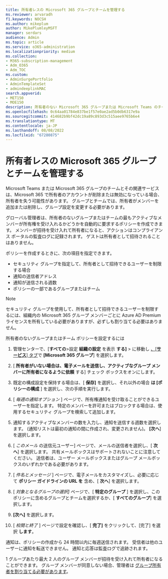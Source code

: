 ```yaml
---
title: 所有者レスの Microsoft 365 グループとチームを管理する
ms.reviewer: arvaradh
f1.keywords: NOCSH
ms.author: mikeplum
author: MikePlumleyMSFT
manager: serdars
audience: Admin
ms.topic: article
ms.service: o365-administration
ms.localizationpriority: medium
ms.collection:
- M365-subscription-management
- Adm_O365
- Adm_TOC
ms.custom:
- AdminSurgePortfolio
- AdminTemplateSet
- admindeeplinkMAC
search.appverid:
- MET150
- MOE150
description: 所有者のない Microsoft 365 グループまたは Microsoft Teams のチームの所有者になるようにメンバーを自動的に招待する方法について説明します。
ms.openlocfilehash: 0c64aa01784e837be1f57e0ae2ad5b0db6317e9a
ms.sourcegitcommit: 414682b9bf42dc19a89c893d3c515aee9765b6e4
ms.translationtype: MT
ms.contentlocale: ja-JP
ms.lasthandoff: 08/08/2022
ms.locfileid: "67280875"
---
```

# <a name="manage-ownerless-microsoft-365-groups-and-teams"></a>所有者レスの Microsoft 365 グループとチームを管理する

Microsoft Teams または Microsoft 365 グループのチームとその関連サービスは、Microsoft 365 で所有者のアカウントが削除または無効になっている場合、所有者を失う可能性があります。 グループとチームでは、所有者がメンバーを追加または削除し、グループ設定を変更する必要があります。

グローバル管理者は、所有者のないグループまたはチームの最もアクティブなメンバーが所有権を受け入れるかどうかを自動的に要求するポリシーを作成できます。 メンバーが招待を受け入れて所有者になると、アクションはコンプライアンス ポータルの監査ログに記録されます。 ゲストは所有者として招待されることはありません。

ポリシーを作成するときに、次の項目を指定できます。
- セキュリティ グループを指定して、所有者として招待できるユーザーを制限する場合
- 通知の送信者アドレス
- 通知が送信される週数
- ポリシーの一部であるグループまたはチーム

> [!Note]
> セキュリティ グループを使用して、所有者として招待できるユーザーを制限するには、組織内の Microsoft 365 グループ メンバーごとに Azure AD Premium ライセンスを所有している必要がありますが、必ずしも割り当てる必要はありません。

所有者のないグループまたはチーム ポリシーを設定するには

1. 管理センターで、[**すべての**\>設定 **組織の設定** を表示 **する]** \> に移動し <a href="https://go.microsoft.com/fwlink/p/?linkid=2053743" target="_blank">、[**サービス**] タブ</a>で **[Microsoft 365 グループ**] を選択します。

1. [ **所有者がいない場合は、電子メールを送信し、アクティブなグループ メンバーに所有者になるように依頼** する] チェック ボックスをオンにします。

1. 既定の構成設定を保持する場合は、[ **保存]** を選択し、それ以外の場合 **は [ポリシーの構成** ] を選択し、次の手順を実行します。

1. [ *毎週の通知オプション* ] ページで、所有権通知を受け取ることができるユーザーを指定します。 特定のメンバーを許可またはブロックする場合は、使用するセキュリティ グループを検索して追加します。

1. 通知するアクティブなメンバーの数を入力し、通知を送信する週数を選択します。 (通知リストは最初の通知の間に作成され、変更されません)。 **[次へ**] を選択します。

1. [ *このメール* の送信元ユーザー] ページで、メールの送信者を選択し、[ **次へ**] を選択します。 共有メールボックスはサポートされないことに注意してください。 送信者は、ユーザー メールボックスまたはグループ メールボックスのいずれかである必要があります。

1. [ *件名とメッセージ* ] ページで、電子メールをカスタマイズし、必要に応じて **ポリシー ガイドラインの URL を** 含め、[ **次へ**] を選択します。

1. [ *対象となるグループの選択]* ページで、[ **特定のグループ** ] を選択し、このポリシーに含めるグループとチームを選択するか、[ **すべてのグループ**] を選択します。

1. **[次へ]** を選択します。

1. [ *校閲と終了* ] ページで設定を確認し、[ **完了]** をクリックして、[完了] を選択 **します**。

通知は、ポリシーの作成から 24 時間以内に毎週送信されます。 受信者は他のユーザーに通知を転送できません。 通知と応答は監査ログで追跡されます。

1 グループあたり最大 2 人のグループ メンバーが招待を受け入れて所有者になることができます。 グループ メンバーが同意しない場合、管理者は [グループ所有者を割り当てる必要があります](/admin/create-groups/add-or-remove-members-from-groups)。


